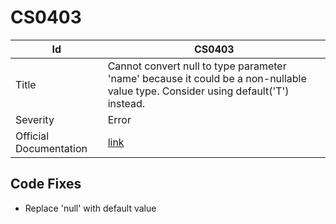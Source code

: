 # CS0403

| Id                     | CS0403                                                                                                                                |
| ---------------------- | ------------------------------------------------------------------------------------------------------------------------------------- |
| Title                  | Cannot convert null to type parameter 'name' because it could be a non\-nullable value type\. Consider using default\('T'\) instead\. |
| Severity               | Error                                                                                                                                 |
| Official Documentation | [link](http://docs.microsoft.com/en-us/dotnet/csharp/misc/cs0403)                                                                     |

## Code Fixes

* Replace 'null' with default value
